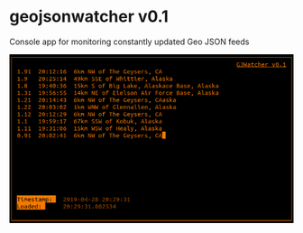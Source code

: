 # geojsonwatcher v0.1
Console app for monitoring constantly updated Geo JSON feeds

![](screenshot.png)